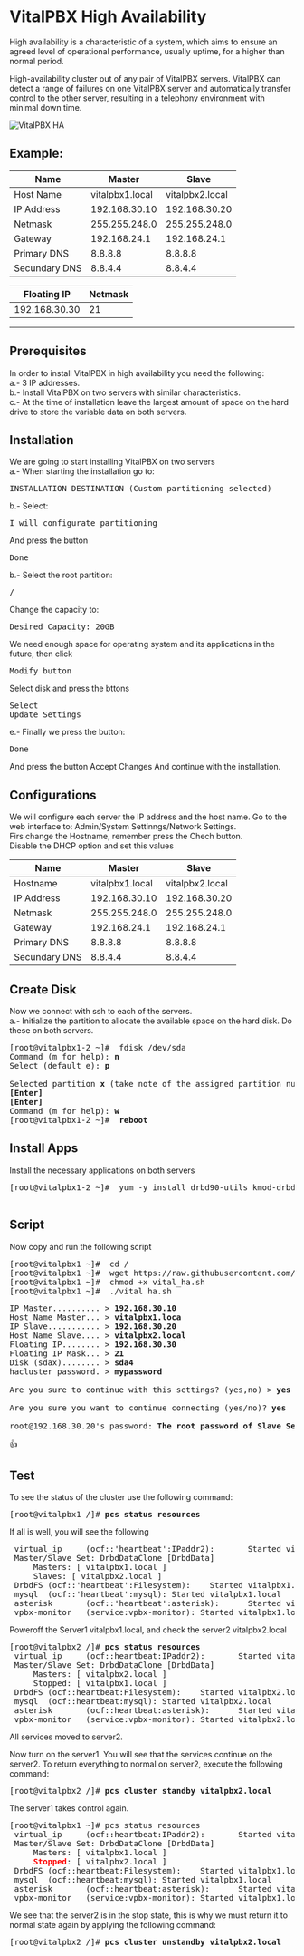VitalPBX High Availability
=====
High availability is a characteristic of a system, which aims to ensure an agreed level of operational performance, usually uptime, for a higher than normal period.<br>

High-availability cluster out of any pair of VitalPBX servers. VitalPBX can detect a range of failures on one VitalPBX server and automatically transfer control to the other server, resulting in a telephony environment with minimal down time.<br>

![VitalPBX HA](https://github.com/VitalPBX/vitalpbx_ha/blob/master/VitalPBX_HA.png)

## Example:<br>
| Name          | Master           | Slave            |
| ------------- | ---------------- | ---------------- |
| Host Name     | vitalpbx1.local  | vitalpbx2.local  |
| IP Address    | 192.168.30.10    | 192.168.30.20    |
| Netmask       | 255.255.248.0    | 255.255.248.0    |
| Gateway       | 192.168.24.1     | 192.168.24.1     |
| Primary DNS   | 8.8.8.8          | 8.8.8.8          |
| Secundary DNS | 8.8.4.4          | 8.8.4.4          |

| Floating IP     | Netmask   |
| --------------- | --------- |
| 192.168.30.30   | 21        |


-----------------
## Prerequisites
In order to install VitalPBX in high availability you need the following:<br>
a.- 3 IP addresses.<br>
b.- Install VitalPBX on two servers with similar characteristics.<br>
c.- At the time of installation leave the largest amount of space on the hard drive to store the variable data on both servers.<br>

## Installation
We are going to start installing VitalPBX on two servers<br>
a.- When starting the installation go to:<br>
<pre>
INSTALLATION DESTINATION (Custom partitioning selected)
</pre>
b.- Select:
<pre>
I will configurate partitioning
</pre>
And press the button
<pre>
Done
</pre>
b.- Select the root partition:
<pre>
/ 
</pre>
Change the capacity to:
<pre>
Desired Capacity: 20GB
</pre>
We need enough space for operating system and its applications in the future, then click<br>
<pre>
Modify button
</pre>
Select disk and press the bttons 
<pre>
Select
Update Settings
</pre>
e.- Finally we press the button:
<pre>
Done
</pre>
And press the button
</pre>
Accept Changes
</pre>
And continue with the installation.<br>

## Configurations
We will configure each server the IP address and the host name. Go to the web interface to: Admin/System Settinngs/Network Settings.<br>
Firs change the Hostname, remember press the Chech button.<br>
Disable the DHCP option and set this values<br>

| Name          | Master           | Slave            |
| ------------- | ---------------- | ---------------- |
| Hostname      | vitalpbx1.local  | vitalpbx2.local  |
| IP Address    | 192.168.30.10    | 192.168.30.20    |
| Netmask       | 255.255.248.0    | 255.255.248.0    |
| Gateway       | 192.168.24.1     | 192.168.24.1     |
| Primary DNS   | 8.8.8.8          | 8.8.8.8          |
| Secundary DNS | 8.8.4.4          | 8.8.4.4          |

## Create Disk
Now we connect with ssh to each of the servers.<br>
a.- Initialize the partition to allocate the available space on the hard disk. Do these on both servers.<br>
<pre>
[root@vitalpbx1-2 ~]#  fdisk /dev/sda
Command (m for help): <strong>n</strong>
Select (default e): <strong>p</strong><br>
Selected partition <strong>x</strong> (take note of the assigned partition number as we will need it later)
<strong>[Enter]</strong>
<strong>[Enter]</strong>
Command (m for help): <strong>w</strong>
[root@vitalpbx1-2 ~]#  <strong>reboot</strong>
</pre>

## Install Apps
Install the necessary applications on both servers<br>
<pre>
[root@vitalpbx1-2 ~]#  yum -y install drbd90-utils kmod-drbd90 corosync pacemaker pcs<br>
</pre>

## Script
Now copy and run the following script<br>
<pre>
[root@vitalpbx1 ~]#  cd /
[root@vitalpbx1 ~]#  wget https://raw.githubusercontent.com/VitalPBX/vitalpbx_ha/master/vital_ha.sh
[root@vitalpbx1 ~]#  chmod +x vital_ha.sh
[root@vitalpbx1 ~]#  ./vital_ha.sh
</pre>

<pre>
IP Master.......... > <strong>192.168.30.10</strong>
Host Name Master... > <strong>vitalpbx1.loca</strong>
IP Slave........... > <strong>192.168.30.20</strong>
Host Name Slave.... > <strong>vitalpbx2.local</strong>
Floating IP........ > <strong>192.168.30.30</strong>
Floating IP Mask... > <strong>21</strong>
Disk (sdax)........ > <strong>sda4</strong>
hacluster password. > <strong>mypassword</strong>

Are you sure to continue with this settings? (yes,no) > <strong>yes</strong>

Are you sure you want to continue connecting (yes/no)? <strong>yes</strong>

root@192.168.30.20's password: <strong>The root password of Slave Server</strong>
</pre>

:+1:

## Test<br>

To see the status of the cluster use the following command:<br>
<pre>
[root@vitalpbx1 /]# <strong>pcs status resources</strong>
</pre>

If all is well, you will see the following<br>

<pre>
 virtual_ip     (ocf::'heartbeat':IPaddr2):       Started vitalpbx1.local
 Master/Slave Set: DrbdDataClone [DrbdData]
     Masters: [ vitalpbx1.local ]
     Slaves: [ vitalpbx2.local ]
 DrbdFS (ocf::'heartbeat':Filesystem):    Started vitalpbx1.local
 mysql  (ocf::'heartbeat':mysql): Started vitalpbx1.local
 asterisk       (ocf::'heartbeat':asterisk):      Started vitalpbx1.local
 vpbx-monitor   (service:vpbx-monitor): Started vitalpbx1.local
</pre>

Poweroff the Server1 vitalpbx1.local, and check the server2 vitalpbx2.local<br>
<pre>
[root@vitalpbx2 /]# <strong>pcs status resources</strong>
 virtual_ip     (ocf::heartbeat:IPaddr2):       Started vitalpbx2.local
 Master/Slave Set: DrbdDataClone [DrbdData]
     Masters: [ vitalpbx2.local ]
     Stopped: [ vitalpbx1.local ]
 DrbdFS (ocf::heartbeat:Filesystem):    Started vitalpbx2.local
 mysql  (ocf::heartbeat:mysql): Started vitalpbx2.local
 asterisk       (ocf::heartbeat:asterisk):      Started vitalpbx2.local
 vpbx-monitor   (service:vpbx-monitor): Started vitalpbx2.local
</pre>

All services moved to server2.<br>

Now turn on the server1. You will see that the services continue on the server2. To return everything to normal on server2, execute the following command:<br>
<pre>
[root@vitalpbx2 /]# <strong>pcs cluster standby vitalpbx2.local</strong>
</pre>

The server1 takes control again. <br>
<pre>
[root@vitalpbx1 ~]# pcs status resources
 virtual_ip     (ocf::heartbeat:IPaddr2):       Started vitalpbx1.local
 Master/Slave Set: DrbdDataClone [DrbdData]
     Masters: [ vitalpbx1.local ]
     <span style="color:red;"><strong>Stopped</strong></span>: [ vitalpbx2.local ]
 DrbdFS (ocf::heartbeat:Filesystem):    Started vitalpbx1.local
 mysql  (ocf::heartbeat:mysql): Started vitalpbx1.local
 asterisk       (ocf::heartbeat:asterisk):      Started vitalpbx1.local
 vpbx-monitor   (service:vpbx-monitor): Started vitalpbx1.local
</pre>

We see that the server2 is in the stop state, this is why we must return it to normal state again by applying the following command:<br>

<pre>
[root@vitalpbx2 /]# <strong>pcs cluster unstandby vitalpbx2.local</strong>
</pre>





